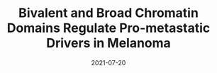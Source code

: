 ---
# Documentation: https://wowchemy.com/docs/managing-content/

title: Bivalent and Broad Chromatin Domains Regulate Pro-metastatic Drivers in Melanoma
subtitle: ''
summary: ''
authors:
- Christopher Terranova
- Ming Tang
- Mayinuer Maitituoheti
- admin
- Jonathan Schulz
- Samir Amin
- Elias Orouji
- Katarzyna Tomczak
- Sharmistha Sarkar
- Junna Oba
- et al
author_notes:
- Equal contribution
- Equal contribution
- Equal contribution
tags: [cancer-epigenetics, rai-lab]
categories: []
date: '2021-07-20'
lastmod: 2021-01-21T18:32:44-05:00
featured: false
draft: false
url_pdf: 'https://www.cell.com/cell-reports/fulltext/S2211-1247(21)00823-8'

# Featured image
# To use, add an image named `featured.jpg/png` to your page's folder.
# Focal points: Smart, Center, TopLeft, Top, TopRight, Left, Right, BottomLeft, Bottom, BottomRight.
image:
  caption: ''
  focal_point: ''
  preview_only: false

# Projects (optional).
#   Associate this post with one or more of your projects.
#   Simply enter your project's folder or file name without extension.
#   E.g. `projects = ["internal-project"]` references `content/project/deep-learning/index.md`.
#   Otherwise, set `projects = []`.
projects: []
publishDate: '2021-01-21T23:32:44.075918Z'
publication_types:
- '2'
abstract: ''
publication: '*Cell Reports*'
---